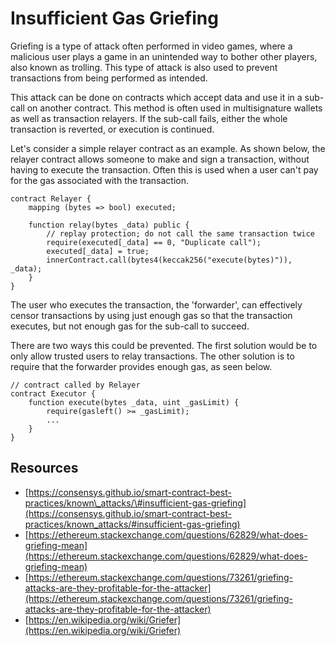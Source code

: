 # Insufficient Gas Griefing

Griefing is a type of attack often performed in video games, where a malicious user plays a game in an unintended way to bother other players, also known as trolling. This type of attack is also used to prevent transactions from being performed as intended.

This attack can be done on contracts which accept data and use it in a sub-call on another contract. This method is often used in multisignature wallets as well as transaction relayers. If the sub-call fails, either the whole transaction is reverted, or execution is continued.

Let's consider a simple relayer contract as an example. As shown below, the relayer contract allows someone to make and sign a transaction, without having to execute the transaction. Often this is used when a user can't pay for the gas associated with the transaction.

```text
contract Relayer {
    mapping (bytes => bool) executed;

    function relay(bytes _data) public {
        // replay protection; do not call the same transaction twice
        require(executed[_data] == 0, "Duplicate call");
        executed[_data] = true;
        innerContract.call(bytes4(keccak256("execute(bytes)")), _data);
    }
}
```

The user who executes the transaction, the 'forwarder', can effectively censor transactions by using just enough gas so that the transaction executes, but not enough gas for the sub-call to succeed.

There are two ways this could be prevented. The first solution would be to only allow trusted users to relay transactions. The other solution is to require that the forwarder provides enough gas, as seen below.

```text
// contract called by Relayer
contract Executor {
    function execute(bytes _data, uint _gasLimit) {
        require(gasleft() >= _gasLimit);
        ...
    }
}
```

## Resources

* [https://consensys.github.io/smart-contract-best-practices/known\_attacks/\#insufficient-gas-griefing](https://consensys.github.io/smart-contract-best-practices/known_attacks/#insufficient-gas-griefing)
* [https://ethereum.stackexchange.com/questions/62829/what-does-griefing-mean](https://ethereum.stackexchange.com/questions/62829/what-does-griefing-mean)
* [https://ethereum.stackexchange.com/questions/73261/griefing-attacks-are-they-profitable-for-the-attacker](https://ethereum.stackexchange.com/questions/73261/griefing-attacks-are-they-profitable-for-the-attacker)
* [https://en.wikipedia.org/wiki/Griefer](https://en.wikipedia.org/wiki/Griefer)

